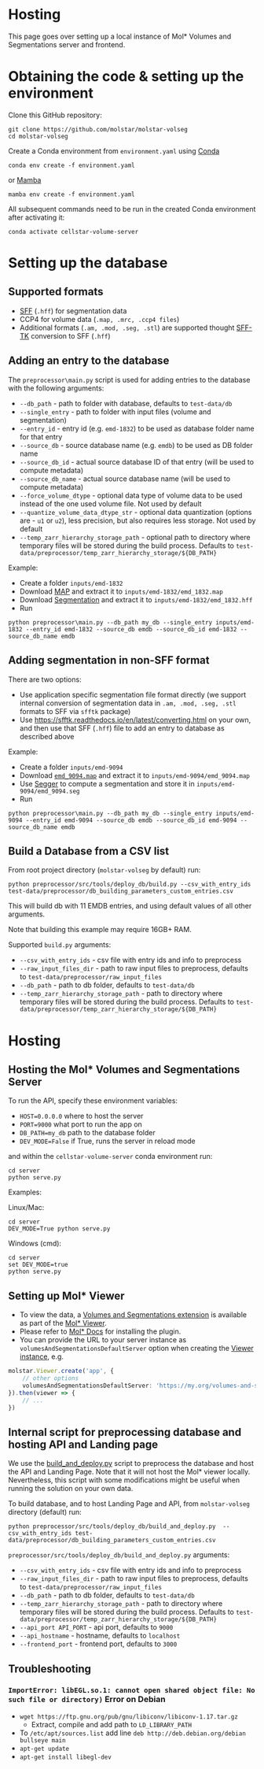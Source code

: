 # Hosting

This page goes over setting up a local instance of Mol* Volumes and Segmentations server and frontend.

# Obtaining the code & setting up the environment

Clone this GitHub repository: 

```
git clone https://github.com/molstar/molstar-volseg
cd molstar-volseg
```

Create a Conda environment from `environment.yaml` using [Conda](https://conda.io/projects/conda/en/latest/user-guide/install/index.html)

```
conda env create -f environment.yaml
```


or [Mamba](https://mamba.readthedocs.io/en/latest/installation.html)

```
mamba env create -f environment.yaml
```

All subsequent commands need to be run in the created Conda environment after activating it:

```
conda activate cellstar-volume-server
```

# Setting up the database

## Supported formats

- [SFF](https://www.ebi.ac.uk/emdb/documentation#seg_model) (`.hff`) for segmentation data
- CCP4 for volume data (`.map, .mrc, .ccp4 files`)
- Additional formats (`.am, .mod, .seg, .stl`) are supported thought [SFF-TK](https://github.com/emdb-empiar/sfftk) conversion to SFF (`.hff`)

## Adding an entry to the database

The `preprocessor\main.py` script is used for adding entries to the database with the following arguments:

 - `--db_path` - path to folder with database, defaults to `test-data/db`
 - `--single_entry` - path to folder with input files (volume and segmentation)
 - `--entry_id` - entry id (e.g. `emd-1832`) to be used as database folder name for that entry
 - `--source_db` - source database name (e.g. `emdb`) to be used as DB folder name
 - `--source_db_id` - actual source database ID of that entry (will be used to compute metadata)
 - `--source_db_name` - actual source database name (will be used to compute metadata)
 - `--force_volume_dtype` - optional data type of volume data to be used instead of the one used volume file. Not used by default
 - `--quantize_volume_data_dtype_str` - optional data quantization (options are - `u1` or `u2`), less precision, but also requires less storage. Not used by default
 - `--temp_zarr_hierarchy_storage_path` - optional path to directory where temporary files will be stored during the build process. Defaults to `test-data/preprocessor/temp_zarr_hierarchy_storage/${DB_PATH}`


Example:

- Create a folder `inputs/emd-1832`
- Download [MAP](https://ftp.ebi.ac.uk/pub/databases/emdb/structures/EMD-1832/map/emd_1832.map.gz) and extract it to `inputs/emd-1832/emd_1832.map`
- Download [Segmentation](https://www.ebi.ac.uk/em_static/emdb_sff/18/1832/emd_1832.hff.gz) and extract it to `inputs/emd-1832/emd_1832.hff`
- Run

```
python preprocessor\main.py --db_path my_db --single_entry inputs/emd-1832 --entry_id emd-1832 --source_db emdb --source_db_id emd-1832 --source_db_name emdb
```

## Adding segmentation in non-SFF format

There are two options:
- Use application specific segmentation file format directly (we support internal conversion of segmentation data in `.am, .mod, .seg, .stl` formats to SFF via `sfftk` package)
- Use https://sfftk.readthedocs.io/en/latest/converting.html on your own, and then use that SFF (`.hff`) file to add an entry to database as described above

Example:

- Create a folder `inputs/emd-9094`
- Download [`emd_9094.map`](https://ftp.ebi.ac.uk/pub/databases/emdb/structures/EMD-9094/map/emd_9094.map.gz) and extract it to `inputs/emd-9094/emd_9094.map`
- Use [Segger](https://www.cgl.ucsf.edu/chimera/docs/ContributedSoftware/segger/segment.html) to compute a segmentation and store it in `inputs/emd-9094/emd_9094.seg`
- Run

```
python preprocessor\main.py --db_path my_db --single_entry inputs/emd-9094 --entry_id emd-9094 --source_db emdb --source_db_id emd-9094 --source_db_name emdb
```

## Build a Database from a CSV list

From root project directory (`molstar-volseg` by default) run:

```
python preprocessor/src/tools/deploy_db/build.py --csv_with_entry_ids test-data/preprocessor/db_building_parameters_custom_entries.csv
```

This will build db with 11 EMDB entries, and using default values of all other arguments.

Note that building this example may require 16GB+ RAM.

Supported `build.py` arguments:
 - `--csv_with_entry_ids` - csv file with entry ids and info to preprocess
 - `--raw_input_files_dir` - path to raw input files to preprocess, defaults to `test-data/preprocessor/raw_input_files`
 - `--db_path` - path to db folder, defaults to `test-data/db`
 - `--temp_zarr_hierarchy_storage_path` - path to directory where temporary files will be stored during the build process. Defaults to `test-data/preprocessor/temp_zarr_hierarchy_storage/${DB_PATH}`
	

# Hosting

## Hosting the Mol* Volumes and Segmentations Server

To run the API, specify these environment variables:

- `HOST=0.0.0.0` where to host the server
- `PORT=9000` what port to run the app on
- `DB_PATH=my_db` path to the database folder
- `DEV_MODE=False` if True, runs the server in reload mode

and within the `cellstar-volume-server` conda environment run:

```
cd server
python serve.py
```

Examples:

Linux/Mac:

```
cd server
DEV_MODE=True python serve.py
```

Windows (cmd):

```
cd server
set DEV_MODE=true
python serve.py
```

## Setting up Mol* Viewer

- To view the data, a [Volumes and Segmentations extension](https://github.com/molstar/molstar/tree/master/src/extensions/volumes-and-segmentations) is available as part of the [Mol* Viewer](https://github.com/molstar/molstar). 
- Please refer to [Mol* Docs](https://molstar.org/docs/) for installing the plugin.
- You can provide the URL to your server instance as `volumesAndSegmentationsDefaultServer` option when creating the [Viewer instance](https://molstar.org/docs/plugin/#viewer-wrapper), e.g.
```ts
molstar.Viewer.create('app', {
    // other options
    volumesAndSegmentationsDefaultServer: 'https://my.org/volumes-and-segmentations/v2'
}).then(viewer => { 
    // ...
})
```

## Internal script for preprocessing database and hosting API and Landing page

We use the [build_and_deploy.py](../preprocessor/src/tools/deploy_db/build_and_deploy.py) script to preprocess the database and host the API and Landing Page. Note that it will not host the Mol* viewer locally. Nevertheless, this script with some modifications might be useful when running the solution on your own data. 

To build database, and to host Landing Page and API, from `molstar-volseg` directory (default) run:

```
python preprocessor/src/tools/deploy_db/build_and_deploy.py  --csv_with_entry_ids test-data/preprocessor/db_building_parameters_custom_entries.csv	
```

`preprocessor/src/tools/deploy_db/build_and_deploy.py` arguments:

 - `--csv_with_entry_ids` - csv file with entry ids and info to preprocess
 - `--raw_input_files_dir` - path to raw input files to preprocess, defaults to `test-data/preprocessor/raw_input_files`
 - `--db_path` - path to db folder, defaults to `test-data/db`
 - `--temp_zarr_hierarchy_storage_path` - path to directory where temporary files will be stored during the build process. Defaults to `test-data/preprocessor/temp_zarr_hierarchy_storage/${DB_PATH}`
 - `--api_port API_PORT` - api port, defaults to `9000`
 - `--api_hostname` - hostname, defaults to `localhost`
 - `--frontend_port` - frontend port, defaults to `3000`


## Troubleshooting

### `ImportError: libEGL.so.1: cannot open shared object file: No such file or directory)` Error on Debian

- `wget https://ftp.gnu.org/pub/gnu/libiconv/libiconv-1.17.tar.gz`
  - Extract, compile and add path to `LD_LIBRARY_PATH`
- To `/etc/apt/sources.list` add line `deb http://deb.debian.org/debian bullseye main`
- `apt-get update`
- `apt-get install libegl-dev`
